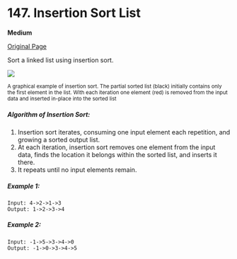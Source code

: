 # 147. Insertion Sort List

**Medium**

[Original Page](https://leetcode.com/problems/insertion-sort-list/)

Sort a linked list using insertion sort.

![](https://upload.wikimedia.org/wikipedia/commons/0/0f/Insertion-sort-example-300px.gif)

<sub>
A graphical example of insertion sort. The partial sorted list (black) initially contains only the first element in the list.
With each iteration one element (red) is removed from the input data and inserted in-place into the sorted list
</sub>

##### Algorithm of Insertion Sort:
1. Insertion sort iterates, consuming one input element each repetition, and growing a sorted output list.
2. At each iteration, insertion sort removes one element from the input data, finds the location it belongs within the sorted list, and inserts it there.
3. It repeats until no input elements remain.

##### Example 1:
```
Input: 4->2->1->3
Output: 1->2->3->4
```

##### Example 2:
```
Input: -1->5->3->4->0
Output: -1->0->3->4->5
```
